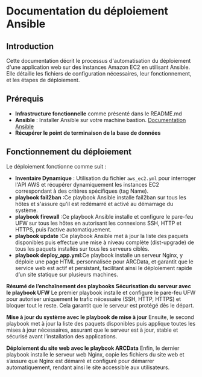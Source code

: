 # Documentation du déploiement Ansible

## Introduction

Cette documentation décrit le processus d'automatisation du déploiement d'une application web sur des instances Amazon EC2 en utilisant Ansible. Elle détaille les fichiers de configuration nécessaires, leur fonctionnement, et les étapes de déploiement.

## Prérequis

- **Infrastructure fonctionnelle** comme présenté dans le README.md
- **Ansible** : Installer Ansible sur votre machine bastion. [Documentation Ansible](https://docs.ansible.com/ansible/latest/installation_guide/index.html)
- **Récupérer le point de terminaison de la base de données**

## Fonctionnement du déploiement

Le déploiement fonctionne comme suit :

- **Inventaire Dynamique** : Utilisation du fichier `aws_ec2.yml` pour interroger l'API AWS et récupérer dynamiquement les instances EC2 correspondant à des critères spécifiques (tag Name).
- **playbook fail2ban**  :Ce playbook Ansible installe fail2ban sur tous les hôtes et s'assure qu'il est redémarré et activé au démarrage du système.
- **playbook firewall** :Ce playbook Ansible installe et configure le pare-feu UFW sur tous les hôtes en autorisant les connexions SSH, HTTP et HTTPS, puis l’active automatiquement.
- **playbook update** :Ce playbook Ansible met à jour la liste des paquets disponibles puis effectue une mise à niveau complète (dist-upgrade) de tous les paquets installés sur tous les serveurs ciblés.
- **playbook deploy_app.yml**:Ce playbook installe un serveur Nginx, y déploie une page HTML personnalisée pour ARCData, et garantit que le service web est actif et persistant, facilitant ainsi le déploiement rapide d’un site statique sur plusieurs machines.

  
 **Résumé de l’enchaînement des playbooks**
  **Sécurisation du serveur avec le playbook UFW**
Le premier playbook installe et configure le pare-feu UFW pour autoriser uniquement le trafic nécessaire (SSH, HTTP, HTTPS) et bloquer tout le reste. Cela garantit que le serveur est protégé dès le départ.

 **Mise à jour du système avec le playbook de mise à jour**
Ensuite, le second playbook met à jour la liste des paquets disponibles puis applique toutes les mises à jour nécessaires, assurant que le serveur est à jour, stable et sécurisé avant l’installation des applications.

 **Déploiement du site web avec le playbook ARCData**
Enfin, le dernier playbook installe le serveur web Nginx, copie les fichiers du site web et s’assure que Nginx est démarré et configuré pour démarrer automatiquement, rendant ainsi le site accessible aux utilisateurs. 








